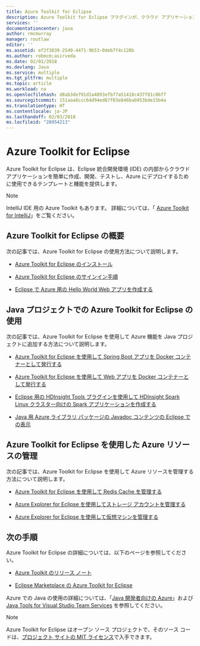 ```yaml
---
title: Azure Toolkit for Eclipse
description: Azure Toolkit for Eclipse プラグインが、クラウド アプリケーションの作成と Azure へのデプロイにどのように役立つかを説明します。
services: ''
documentationcenter: java
author: rmcmurray
manager: routlaw
editor: ''
ms.assetid: ef2f3839-2549-4471-9b53-0deb7f4c128b
ms.author: robmcm;asirveda
ms.date: 02/01/2018
ms.devlang: Java
ms.service: multiple
ms.tgt_pltfrm: multiple
ms.topic: article
ms.workload: na
ms.openlocfilehash: d8ab3de791d1a4893efb77a51418c437f81c86ff
ms.sourcegitcommit: 151aaa6ccc64d94ed67f03e846bab953bde15b4a
ms.translationtype: HT
ms.contentlocale: ja-JP
ms.lasthandoff: 02/03/2018
ms.locfileid: "28954213"
---
```

# <a name="azure-toolkit-for-eclipse"></a>Azure Toolkit for Eclipse

Azure Toolkit for Eclipse は、Eclipse 統合開発環境 (IDE) の内部からクラウド アプリケーションを簡単に作成、開発、テストし、Azure にデプロイするために使用できるテンプレートと機能を提供します。

> [!NOTE]
> 
> IntelliJ IDE 用の Azure Toolkit もあります。 詳細については、「 [Azure Toolkit for IntelliJ](../intellij/azure-toolkit-for-intellij.md)」をご覧ください。
> 

## <a name="get-started-with-the-azure-toolkit-for-eclipse"></a>Azure Toolkit for Eclipse の概要
次の記事では、Azure Toolkit for Eclipse の使用方法について説明します。

* [Azure Toolkit for Eclipse のインストール](azure-toolkit-for-eclipse-installation.md)

* [Azure Toolkit for Eclipse のサインイン手順](azure-toolkit-for-eclipse-sign-in-instructions.md)

* [Eclipse で Azure 用の Hello World Web アプリを作成する](azure-toolkit-for-eclipse-create-hello-world-web-app.md)

## <a name="use-the-azure-toolkit-for-eclipse-with-your-java-projects"></a>Java プロジェクトでの Azure Toolkit for Eclipse の使用
次の記事では、Azure Toolkit for Eclipse を使用して Azure 機能を Java プロジェクトに追加する方法について説明します。

* [Azure Toolkit for Eclipse を使用して Spring Boot アプリを Docker コンテナーとして発行する](azure-toolkit-for-eclipse-publish-spring-boot-docker-app.md)

* [Azure Toolkit for Eclipse を使用して Web アプリを Docker コンテナーとして発行する](azure-toolkit-for-eclipse-publish-as-docker-container.md)

* [Eclipse 用の HDInsight Tools プラグインを使用して HDInsight Spark Linux クラスター向けの Spark アプリケーションを作成する](/azure/hdinsight/hdinsight-apache-spark-eclipse-tool-plugin)

* [Java 用 Azure ライブラリ パッケージの Javadoc コンテンツの Eclipse での表示](azure-toolkit-for-eclipse-displaying-javadoc-content-for-azure-libraries.md)

## <a name="manage-azure-resources-using-the-azure-toolkit-for-eclipse"></a>Azure Toolkit for Eclipse を使用した Azure リソースの管理
次の記事では、Azure Toolkit for Eclipse を使用して Azure リソースを管理する方法について説明します。

* [Azure Toolkit for Eclipse を使用して Redis Cache を管理する](azure-toolkit-for-eclipse-managing-redis-caches-using-azure-explorer.md)

* [Azure Explorer for Eclipse を使用してストレージ アカウントを管理する](azure-toolkit-for-eclipse-managing-storage-accounts-using-azure-explorer.md)

* [Azure Explorer for Eclipse を使用して仮想マシンを管理する](azure-toolkit-for-eclipse-managing-virtual-machines-using-azure-explorer.md)

## <a name="next-steps"></a>次の手順

Azure Toolkit for Eclipse の詳細については、以下のページを参照してください。

* [Azure Toolkit のリリース ノート](https://github.com/Microsoft/azure-tools-for-java/releases)

* [Eclipse Marketplace の Azure Toolkit for Eclipse](http://marketplace.eclipse.org/content/azure-toolkit-eclipse)

Azure での Java の使用の詳細については、「[Java 開発者向けの Azure](https://docs.microsoft.com/java/azure/)」および [Java Tools for Visual Studio Team Services](https://java.visualstudio.com/) を参照してください。

<!-- [!INCLUDE [azure-toolkit-for-eclipse-additional-resources](../includes/azure-toolkit-for-eclipse-additional-resources.md)] -->

> [!NOTE]
> 
> Azure Toolkit for Eclipse はオープン ソース プロジェクトで、そのソース コードは、[プロジェクト サイトの MIT ライセンス](https://github.com/microsoft/azure-tools-for-java)で入手できます。
> 

<!-- URL List -->

[Azure for Java Developers]: https://docs.microsoft.com/java/azure
[Java Tools for Visual Studio Team Services]: https://java.visualstudio.com/

<!-- Temporarily Deprecated URLs -->

<!-- [Deploying large deployments](azure-toolkit-for-eclipse-deploying-large-deployments.md) -->
<!-- [How to Maintain Session Data with Session Affinity]: http://go.microsoft.com/fwlink/?LinkID=699539 -->
<!-- [How to Use Co-located Caching]: http://go.microsoft.com/fwlink/?LinkID=699542 -->
<!-- [How to Use Dedicated Caching]: http://go.microsoft.com/fwlink/?LinkID=699543 -->
<!-- [How to Use JMS with AMQP 1.0 in Azure with Eclipse]: http://go.microsoft.com/fwlink/?LinkID=699544 -->
<!-- [How to Use SSL Offloading]: http://go.microsoft.com/fwlink/?LinkID=699545 -->
<!-- [SSL Offloading]: http://go.microsoft.com/fwlink/?LinkID=699549 -->
<!-- [Using the Azure Service Runtime Library in JSP]: http://go.microsoft.com/fwlink/?LinkID=699551 -->
<!-- [How to Authenticate Web Users with Azure Access Control Service Using Eclipse]: /azure/active-directory/active-directory-java-authenticate-users-access-control-eclipse.md -->
<!-- [Debug a Java Web App on Azure in Eclipse]: /azure/app-service-web/app-service-web-debug-java-web-app-in-eclipse.md -->
<!-- [Debugging Azure Applications in Eclipse]: azure-toolkit-for-eclipse-debugging-azure-applications.md -->

<!-- Legacy MSDN URL = https://msdn.microsoft.com/library/azure/hh694271.aspx -->
